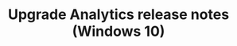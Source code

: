﻿---
title: Upgrade Analytics release notes (Windows 10)
description: Provides tips and limitations about Upgrade Analytics.
redirect_url: https://technet.microsoft.com/itpro/windows/deploy/upgrade-analytics-requirements
---